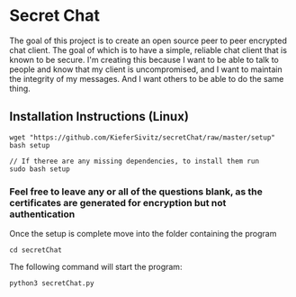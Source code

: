 # Secret Chat
The goal of this project is to create an open source peer to peer encrypted chat client. The goal of which is to have a simple, reliable chat client that is known to be secure. I'm creating this because I want to be able to talk to people and know that my client is uncompromised, and I want to maintain the integrity of my messages. And I want others to be able to do the same thing.

## Installation Instructions (Linux)

	wget "https://github.com/KieferSivitz/secretChat/raw/master/setup"
	bash setup

	// If theree are any missing dependencies, to install them run 
	sudo bash setup

### Feel free to leave any or all of the questions blank, as the certificates are generated for encryption but not authentication

Once the setup is complete move into the folder containing the program

	cd secretChat

The following command will start the program:

	python3 secretChat.py


